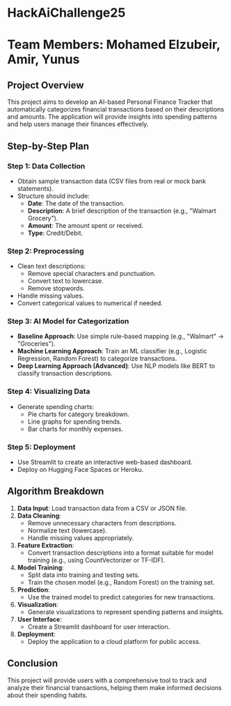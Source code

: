 # HackAiChallenge25

# Team Members: Mohamed Elzubeir, Amir, Yunus

## Project Overview
This project aims to develop an AI-based Personal Finance Tracker that automatically categorizes financial transactions based on their descriptions and amounts. The application will provide insights into spending patterns and help users manage their finances effectively.

## Step-by-Step Plan

### Step 1: Data Collection
- Obtain sample transaction data (CSV files from real or mock bank statements).
- Structure should include:
  - **Date**: The date of the transaction.
  - **Description**: A brief description of the transaction (e.g., "Walmart Grocery").
  - **Amount**: The amount spent or received.
  - **Type**: Credit/Debit.

### Step 2: Preprocessing
- Clean text descriptions:
  - Remove special characters and punctuation.
  - Convert text to lowercase.
  - Remove stopwords.
- Handle missing values.
- Convert categorical values to numerical if needed.

### Step 3: AI Model for Categorization
- **Baseline Approach**: Use simple rule-based mapping (e.g., "Walmart" → "Groceries").
- **Machine Learning Approach**: Train an ML classifier (e.g., Logistic Regression, Random Forest) to categorize transactions.
- **Deep Learning Approach (Advanced)**: Use NLP models like BERT to classify transaction descriptions.

### Step 4: Visualizing Data
- Generate spending charts:
  - Pie charts for category breakdown.
  - Line graphs for spending trends.
  - Bar charts for monthly expenses.

### Step 5: Deployment
- Use Streamlit to create an interactive web-based dashboard.
- Deploy on Hugging Face Spaces or Heroku.

## Algorithm Breakdown
1. **Data Input**: Load transaction data from a CSV or JSON file.
2. **Data Cleaning**: 
   - Remove unnecessary characters from descriptions.
   - Normalize text (lowercase).
   - Handle missing values appropriately.
3. **Feature Extraction**: 
   - Convert transaction descriptions into a format suitable for model training (e.g., using CountVectorizer or TF-IDF).
4. **Model Training**:
   - Split data into training and testing sets.
   - Train the chosen model (e.g., Random Forest) on the training set.
5. **Prediction**:
   - Use the trained model to predict categories for new transactions.
6. **Visualization**:
   - Generate visualizations to represent spending patterns and insights.
7. **User Interface**:
   - Create a Streamlit dashboard for user interaction.
8. **Deployment**:
   - Deploy the application to a cloud platform for public access.

## Conclusion
This project will provide users with a comprehensive tool to track and analyze their financial transactions, helping them make informed decisions about their spending habits.